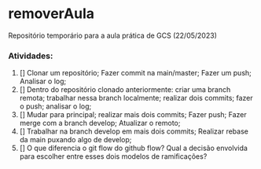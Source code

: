 # removerAula
Repositório temporário para a aula prática de GCS (22/05/2023)

### Atividades:
1. [] Clonar um repositório; Fazer commit na main/master; Fazer um push; Analisar o log;
2. [] Dentro do repositório clonado anteriormente: criar uma branch remota; trabalhar nessa branch localmente; realizar dois commits; fazer o push;  analisar o log;
3. [] Mudar para principal; realizar mais dois commits; Fazer push; Fazer merge com a branch develop; Atualizar o remoto;
4. [] Trabalhar na branch develop em mais dois commits; Realizar rebase da main puxando algo de develop;
5. [] O que diferencia o git flow do github flow? Qual a decisão envolvida para escolher entre esses dois modelos de ramificações?